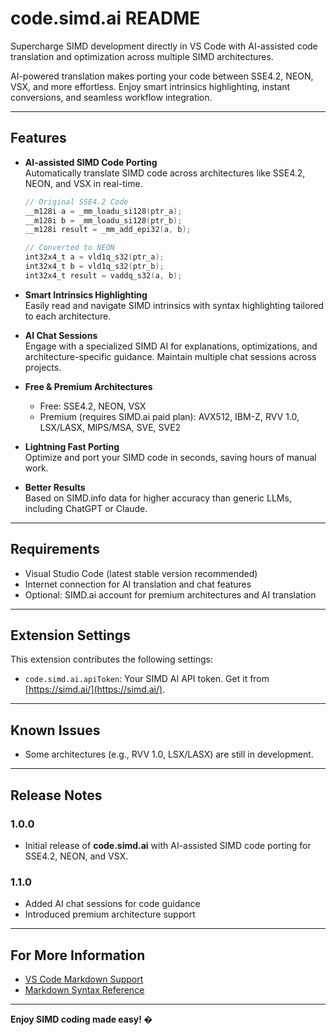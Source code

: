 # code.simd.ai README

Supercharge SIMD development directly in VS Code with AI-assisted code translation and optimization across multiple SIMD architectures.

AI-powered translation makes porting your code between SSE4.2, NEON, VSX, and more effortless. Enjoy smart intrinsics highlighting, instant conversions, and seamless workflow integration.

---

## Features

- **AI-assisted SIMD Code Porting**  
  Automatically translate SIMD code across architectures like SSE4.2, NEON, and VSX in real-time.  

  ```c
  // Original SSE4.2 Code
  __m128i a = _mm_loadu_si128(ptr_a);
  __m128i b = _mm_loadu_si128(ptr_b);
  __m128i result = _mm_add_epi32(a, b);

  // Converted to NEON
  int32x4_t a = vld1q_s32(ptr_a);
  int32x4_t b = vld1q_s32(ptr_b);
  int32x4_t result = vaddq_s32(a, b);
  ```

- **Smart Intrinsics Highlighting**  
  Easily read and navigate SIMD intrinsics with syntax highlighting tailored to each architecture.

- **AI Chat Sessions**  
  Engage with a specialized SIMD AI for explanations, optimizations, and architecture-specific guidance. Maintain multiple chat sessions across projects.  

- **Free & Premium Architectures**  
  - Free: SSE4.2, NEON, VSX  
  - Premium (requires SIMD.ai paid plan): AVX512, IBM-Z, RVV 1.0, LSX/LASX, MIPS/MSA, SVE, SVE2  

- **Lightning Fast Porting**  
  Optimize and port your SIMD code in seconds, saving hours of manual work.

- **Better Results**  
  Based on SIMD.info data for higher accuracy than generic LLMs, including ChatGPT or Claude.

---

## Requirements

- Visual Studio Code (latest stable version recommended)
- Internet connection for AI translation and chat features
- Optional: SIMD.ai account for premium architectures and AI translation

---

## Extension Settings

This extension contributes the following settings:

* `code.simd.ai.apiToken`: Your SIMD AI API token. Get it from [https://simd.ai/](https://simd.ai/).

---

## Known Issues

- Some architectures (e.g., RVV 1.0, LSX/LASX) are still in development.  

---

## Release Notes

### 1.0.0
- Initial release of **code.simd.ai** with AI-assisted SIMD code porting for SSE4.2, NEON, and VSX.

### 1.1.0
- Added AI chat sessions for code guidance  
- Introduced premium architecture support  

---



## For More Information

* [VS Code Markdown Support](http://code.visualstudio.com/docs/languages/markdown)  
* [Markdown Syntax Reference](https://help.github.com/articles/markdown-basics/)

---

**Enjoy SIMD coding made easy! �**
